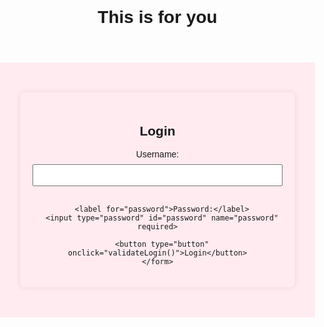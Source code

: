<!DOCTYPE html>
<html lang="en">
<head>


</body>

</html>
  <meta charset="UTF-8">
  <meta name="viewport" content="width=device-width, initial-scale=1.0">
  <title>My Love</title>
  <style>
    body {
      font-family: 'Arial', sans-serif;
      margin: 0;
      padding: 0;
      text-align: center;
    }

    header {
      background-color: #ff80bf;
      color: #fff;
      padding: 1em;
      font-size: 1.5em;
    }

    section {
      padding: 2em;
      background-color: #ffebf0;
    }

    footer {
      background-color: #ff80bf;
      color: #fff;
      padding: 1em;
      position: fixed;
      bottom: 0;
      width: 100%;
    }

    form {
      max-width: 400px;
      margin: 20px auto;
      padding: 20px;
      background-color: #ffebf0;
      border-radius: 8px;
      box-shadow: 0 0 10px rgba(0, 0, 0, 0.1);
    }

    label {
      display: block;
      margin-bottom: 8px;
    }

    input {
      width: 100%;
      padding: 8px;
      margin-bottom: 16px;
      box-sizing: border-box;
    }

    button {
      background-color: #ff80bf;
      color: #fff;
      padding: 10px 15px;
      border: none;
      border-radius: 4px;
      cursor: pointer;
    }

    img {
      max-width: 100%;
      height: auto;
    }
  </style>
</head>
<body>

  <!-- Page 1 - Login -->
  <header>
    <h1>This is for you</h1>
  </header>

  <section>
    <form id="loginForm">
      <h2>Login</h2>
      <label for="username">Username:</label>
      <input type="text" id="username" name="username" required>

      <label for="password">Password:</label>
      <input type="password" id="password" name="password" required>

      <button type="button" onclick="validateLogin()">Login</button>
    </form>
  </section>

  

  <!-- Page 2 - Love Description -->
  <section id="loveDescription" style="display:none;">

<head>

<title>Image</title>

</head>

<body>



<img src="C:\Users\jelis\Downloads\pic1.jpeg" height="640" width="640">  
    <section>


   
 <h1>Memories</h1>
    <video width="640" height="360" controls>
        <source src="C:\Users\jelis\Downloads\vdo3.mp4" type="video/mp4">
  </video>
  
    <section>
    <video width="640" height="360" controls>
        <source src="C:\Users\jelis\Downloads\vdo4.mp4" type="video/mp4">
  </video>

    <h2>29/12/2023</h2>
    <video width="640" height="360" controls>
        <source src="C:\Users\jelis\Downloads\vdo.mp4" type="video/mp4">
  </video>
  
    
    <video width="640" height="360" controls>
        <source src="C:\Users\jelis\Downloads\vdo1.mp4" type="video/mp4">

      
    </video>
  
<h2>BIRTHDAY MOON</h2>

<img src="C:\Users\jelis\Downloads\pto5.jpeg" height="640" width="640">
   <section>

<img src="C:\Users\jelis\Downloads\pto7.jpeg" height="640" width="640"> 
   <section>


   
  <h2>I hug you with my prayers...</h2>
  <h2>I kiss you with my eyes...</h2>
  <h2> I adore you with my mind...</h2>
  <h2>I love you with my heart...</h2>
 <section>

 </video>
<video width="640" height="360" controls>
  <source src="C:\Users\jelis\Downloads\hmm.mp4" type="video/mp4">
  </video>
   <section>

   <section>



               <img src="C:\Users\jelis\Downloads\pto6.jpeg" height="640" width="640">

    <section>
Maybe I'm too late for being your first love, but Please let me be your last...💞💌🫰🏻
   <section>

                               <h8>I LOVE YOU🫀😘🫂</h8>

    </section>

   
  </section>

 
  </section>

 <script>
    function validateLogin() {
      var username = document.getElementById("username").value;
      var password = document.getElementById("password").value;

      if (username === "Jerish" && password === "JJ1125") {
        document.getElementById("loginForm").style.display = "none";
        document.getElementById("loveDescription").style.display = "block";
      } else {
        alert("Invalid username or password. Please try again.");
      }
    }
  </script>

</body>
</html>
